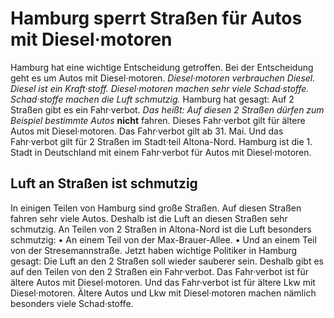 # Hamburg sperrt Straßen für Autos mit Diesel·motoren

Hamburg hat eine wichtige Entscheidung getroffen. Bei der Entscheidung geht es um Autos mit Diesel·motoren. 
*Diesel·motoren verbrauchen Diesel.* 
*Diesel ist ein Kraft·stoff.* 
*Diesel·motoren machen sehr viele Schad·stoffe.* 
*Schad·stoffe machen die Luft schmutzig.* Hamburg hat gesagt: Auf 2 Straßen gibt es ein Fahr·verbot. *Das heißt:* 
*Auf diesen 2 Straßen dürfen zum Beispiel bestimmte Autos* **nicht** fahren. Dieses Fahr·verbot gilt für ältere Autos mit Diesel·motoren. Das Fahr·verbot gilt ab 31. Mai. Und das Fahr·verbot gilt für 2 Straßen im Stadt·teil Altona-Nord. Hamburg ist die 1. Stadt in Deutschland mit einem Fahr·verbot für Autos mit Diesel·motoren. 

## Luft an Straßen ist schmutzig
In einigen Teilen von Hamburg sind große Straßen. Auf diesen Straßen fahren sehr viele Autos. Deshalb ist die Luft an diesen Straßen sehr schmutzig. An Teilen von 2 Straßen in Altona-Nord ist die Luft besonders schmutzig: • An einem Teil von der Max-Brauer-Allee. • Und an einem Teil von der Stresemannstraße. 
Jetzt haben wichtige Politiker in Hamburg gesagt: Die Luft an den 2 Straßen soll wieder sauberer sein. Deshalb gibt es auf den Teilen von den 2 Straßen ein Fahr·verbot. Das Fahr·verbot ist für ältere Autos mit Diesel·motoren. Und das Fahr·verbot ist für ältere Lkw mit Diesel·motoren. Ältere Autos und Lkw mit Diesel·motoren machen nämlich besonders viele Schad·stoffe. 
